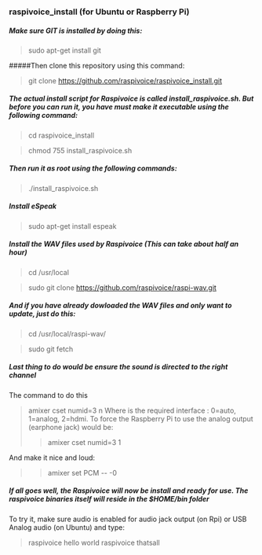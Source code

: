 ### raspivoice_install (for Ubuntu or Raspberry Pi)

##### Make sure GIT is installed by doing this:
> sudo apt-get install git

#####Then clone this repository using this command:
> git clone https://github.com/raspivoice/raspivoice_install.git

##### The actual install script for Raspivoice is called install_raspivoice.sh. But before you can run it, you have must make it executable using the following command:

> cd raspivoice_install

> chmod 755 install_raspivoice.sh

##### Then run it as root using the following commands:
> ./install_raspivoice.sh

##### Install eSpeak
> sudo apt-get install espeak

##### Install the WAV files used by Raspivoice (This can take about half an hour)

> cd /usr/local

> sudo git clone https://github.com/raspivoice/raspi-wav.git

##### And if you have already dowloaded the WAV files and only want to update, just do this:

> cd /usr/local/raspi-wav/

> sudo git fetch

##### Last thing to do would be ensure the sound is directed to the right channel
 The command to do this 
> amixer cset numid=3 n
 Where <n> is the required interface : 0=auto, 1=analog, 2=hdmi.   To force the Raspberry Pi to use the analog output (earphone jack) would be:
>> amixer cset numid=3 1

And make it nice and loud:
>> amixer set PCM -- -0



##### If all goes well, the Raspivoice will now be install and ready for use.  The raspivoice binaries itself will reside in the $HOME/bin folder

To try it, make sure audio is enabled for audio jack output (on Rpi) or USB Analog audio (on Ubuntu) and type:

> raspivoice hello world
> raspivoice thatsall





